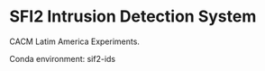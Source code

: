 # SFI2 Intrusion Detection System

CACM Latim America Experiments.

<to-be-filled>

Conda environment: sif2-ids
